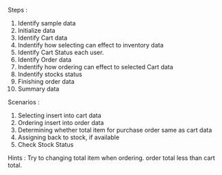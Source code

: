 Steps :
1.  Identify sample data
2.  Initialize data
3.  Identify Cart data
4.  Indentify how selecting can effect to inventory data
5.  Identify Cart Status each user. 
6.  Identify Order data
7.  Indentify how ordering can effect to selected Cart data 
8.  Indentify stocks status
9.  Finishing order data
10. Summary data

Scenarios :
1. Selecting insert into cart data
2. Ordering insert into order data
3. Determining whether total item for purchase order same as cart data
4. Assigning back to stock, if available
5. Check Stock Status

Hints : Try to changing total item when ordering. order total less than cart total.